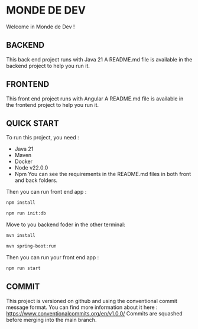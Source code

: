 # MONDE DE DEV
Welcome in Monde de Dev !

## BACKEND
This back end project runs with Java 21
A README.md file is available in the backend project to help you run it.

## FRONTEND
This front end project runs with Angular
A README.md file is available in the frontend project to help you run it.

## QUICK START
To run this project, you need :
- Java 21
- Maven
- Docker
- Node v22.0.0
- Npm
You can see the requirements in the README.md files in both front and back folders.

Then you can run front end app :
```bash
npm install
```
```bash
npm run init:db
```

Move to you backend foder in the other terminal: 
```bash
mvn install
```
```bash
mvn spring-boot:run
```

Then you can run your front end app :
```bash
npm run start
```

## COMMIT
This project is versioned on github and using the conventional commit message format.
You can find more information about it here : https://www.conventionalcommits.org/en/v1.0.0/
Commits are squashed before merging into the main branch.